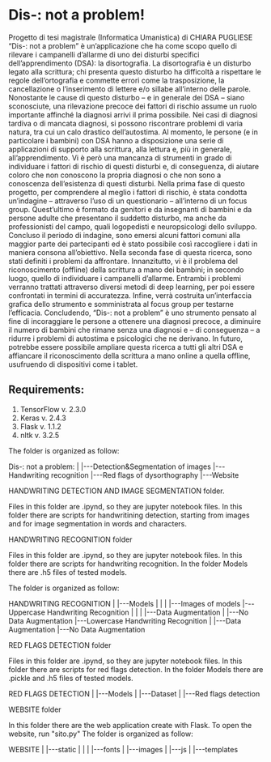 # Dis-: not a problem!

Progetto di tesi magistrale (Informatica Umanistica) di CHIARA PUGLIESE
“Dis-: not a problem” è un’applicazione che ha come scopo quello di rilevare i campanelli d’allarme di uno dei disturbi specifici dell’apprendimento (DSA): la disortografia. La disortografia è un disturbo legato alla scrittura; chi presenta questo disturbo ha difficoltà a rispettare le regole dell’ortografia e commette errori come la trasposizione, la cancellazione o l’inserimento di lettere e/o sillabe all’interno delle parole. Nonostante le cause di questo disturbo – e in generale dei DSA – siano sconosciute, una rilevazione precoce dei fattori di rischio assume un ruolo importante affinché la diagnosi arrivi il prima possibile. Nei casi di diagnosi tardiva o di mancata diagnosi, si possono riscontrare problemi di varia natura, tra cui un calo drastico dell’autostima. Al momento, le persone (e in particolare i bambini) con DSA hanno a disposizione una serie di applicazioni di supporto alla scrittura, alla lettura e, più in generale, all’apprendimento. Vi è però una mancanza di strumenti in grado di individuare i fattori di rischio di questi disturbi e, di conseguenza, di aiutare coloro che non conoscono la propria diagnosi o che non sono a conoscenza dell’esistenza di questi disturbi. Nella prima fase di questo progetto, per comprendere al meglio i fattori di rischio, è stata condotta un’indagine – attraverso l’uso di un questionario – all’interno di un focus group. Quest’ultimo è formato da genitori e da insegnanti di bambini e da persone adulte che presentano il suddetto disturbo, ma anche da professionisti del campo, quali logopedisti e neuropsicologi dello sviluppo. Concluso il periodo di indagine, sono emersi alcuni fattori comuni alla maggior parte dei partecipanti ed è stato possibile così raccogliere i dati in maniera consona all’obiettivo. Nella seconda fase di questa ricerca, sono stati definiti i problemi da affrontare. Innanzitutto, vi è il problema del riconoscimento (offline) della scrittura a mano dei bambini; in secondo luogo, quello di individuare i campanelli d’allarme. Entrambi i problemi verranno trattati attraverso diversi metodi di deep learning, per poi essere confrontati in termini di accuratezza. Infine, verrà costruita un’interfaccia grafica dello strumento e somministrata al focus group per testarne l’efficacia. Concludendo, “Dis-: not a problem” è uno strumento pensato al fine di incoraggiare le persone a ottenere una diagnosi precoce, a diminuire il numero di bambini che rimane senza una diagnosi e – di conseguenza – a ridurre i problemi di autostima e psicologici che ne derivano. In futuro, potrebbe essere possibile ampliare questa ricerca a tutti gli altri DSA e affiancare il riconoscimento della scrittura a mano online a quella offline, usufruendo di dispositivi come i tablet. 


## Requirements:

1. TensorFlow v. 2.3.0
2. Keras v. 2.4.3
3. Flask v. 1.1.2
4. nltk v. 3.2.5

The folder is organized as follow:

Dis-: not a problem:
|
|---Detection&Segmentation of images
|---Handwriting recognition
|---Red flags of dysorthography
|---Website

HANDWRITING DETECTION AND IMAGE SEGMENTATION folder.

Files in this folder are .ipynd, so they are jupyter notebook files.
In this folder there are scripts for handwritining detection, starting from images and for image segmentation in words and characters.

HANDWRITING RECOGNITION folder

Files in this folder are .ipynd, so they are jupyter notebook files.
In this folder there are scripts for handwriting recognition.
In the folder Models there are .h5 files of tested models.

The folder is organized as follow:

HANDWRITING RECOGNITION
|
|---Models
|	|
|	|---Images of models
|---Uppercase Handwriting Recognition
|	|
|	|---Data Augmentation
|	|---No Data Augmentation
|---Lowercase Handwriting Recognition
	|
	|---Data Augmentation
	|---No Data Augmentation
	
RED FLAGS DETECTION folder

Files in this folder are .ipynd, so they are jupyter notebook files.
In this folder there are scripts for red flags detection.
In the folder Models there are .pickle and .h5 files of tested models.

RED FLAGS DETECTION
|
|---Models
|
|---Dataset
|
|---Red flags detection
	
WEBSITE folder

In this folder there are the web application create with Flask. To open the website, run "sito.py"
The folder is organized as follow:

WEBSITE
|
|---static
|	|
|	|---fonts
|	|---images
|	|---js
|
|---templates
